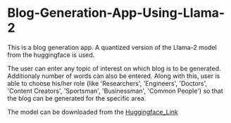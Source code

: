# Blog-Generation-App-Using-Llama-2

This is a blog generation app. A quantized version of the Llama-2 model from the huggingface is used.<br />

The user can enter any topic of interest on which blog is to be generated. Additionaly number of words can also be entered. Along with this, user is able to choose his/her role (like 'Researchers', 'Engineers', 'Doctors', 'Content Creators', 'Sportsman', 'Businessman', 'Common People') so that the blog can be generated for the specific area. <br />

The model can be downloaded from the [Huggingface_Link](https://huggingface.co/meta-llama/Llama-2-7b-chat-hf)